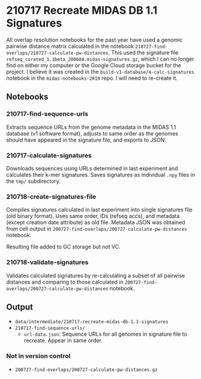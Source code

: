 # 210717 Recreate MIDAS DB 1.1 Signatures

All overlap resolution notebooks for the past year have used a genomic pairwise distance matrix
calculated in the notebook `210727-find-overlaps/210727-calculate-pw-distances`. This used the
signature file `refseq_curated_1.1beta_200604.midas-signatures.gz`, which I can no longer find on
either my computer or the Google Cloud storage bucket for the project. I believe it was created
in the `build-v1-database/4-calc-signatures` notebook in the `midas-notebooks-2019` repo. I will
need to re-create it.


## Notebooks

### 210717-find-sequence-urls

Extracts sequence URLs from the genome metadata in the MIDAS 1.1 database (v1 software format),
adjusts to same order as the genomes should have appeared in the signature file, and exports to JSON.


### 210717-calculate-signatures

Downloads sequences using URLs determined in last experiment and calculates their k-mer signatures.
Saves signatures as individual `.npy` files in the `tmp/` subdirectory.


### 210718-create-signatures-file

Compiles signatures calculated in last experiment into single signatures file (old binary format).
Uses same order, IDs (refseq accs), and metadata (except creation date attribute) as old file.
Metadata JSON was obtained from cell output in `200727-find-overlaps/200727-calculate-pw-distances`
notebook.

Resulting file added to GC storage but not VC.


### 210718-validate-signatures

Validates calculated signatures by re-calculating a subset of all pairwise distances and comparing
to those calculated in `200727-find-overlaps/200727-calculate-pw-distances` notebook.



## Output

*  `data/intermediate/210717-recreate-midas-db-1.1-signatures`
  * `210717-find-sequence-urls/`
    * `url-data.json`: Sequence URLs for all genomes in signature file to recreate. Appear in same
      order.


### Not in version control

* `200727-find-overlaps/200727-calculate-pw-distances.gz`
